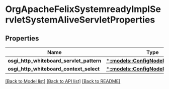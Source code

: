 # OrgApacheFelixSystemreadyImplServletSystemAliveServletProperties

## Properties
Name | Type | Description | Notes
------------ | ------------- | ------------- | -------------
**osgi_http_whiteboard_servlet_pattern** | [***::models::ConfigNodePropertyString**](configNodePropertyString.md) |  | [optional] 
**osgi_http_whiteboard_context_select** | [***::models::ConfigNodePropertyString**](configNodePropertyString.md) |  | [optional] 

[[Back to Model list]](../README.md#documentation-for-models) [[Back to API list]](../README.md#documentation-for-api-endpoints) [[Back to README]](../README.md)


